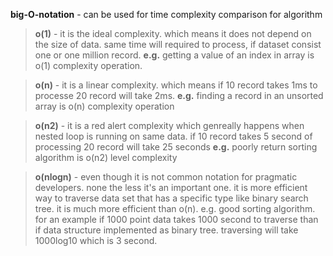 <b>big-O-notation</b> - can be used for time complexity comparison for algorithm

> **o(1)** - it is the ideal complexity. which means it does not depend on the size of data. same time will required to process, if dataset consist one or one million record.
> **e.g.** getting a value of an index in array is o(1) complexity operation. 

> **o(n)** - it is a linear complexity. which means if 10 record takes 1ms to processe 20 record will take 2ms.
> **e.g.** finding a record in an unsorted array is o(n) complexity operation

> **o(n2)** - it is a red alert complexity which genreally happens when nested loop is running on same data. if 10 record takes 5 second of processing 20 record will take 25 seconds
> **e.g.** poorly return sorting algorithm is o(n2) level complexity

> **o(nlogn)** - even though it is not common notation for pragmatic developers. none the less it's an important one. it is more efficient way to traverse data set that has a specific type like binary search tree. it is much more efficient than o(n). e.g. good sorting algorithm. for an example if 1000 point data takes 1000 second to traverse than if data structure implemented as binary tree. traversing will take 1000log10 which is 3 second.



